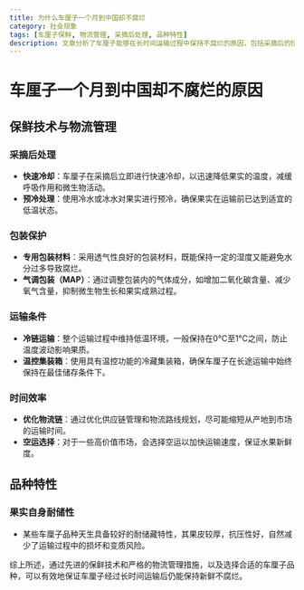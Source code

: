```yaml
---
title: 为什么车厘子一个月到中国却不腐烂
category: 社会现象
tags: [车厘子保鲜, 物流管理, 采摘后处理, 品种特性]
description: 文章分析了车厘子能够在长时间运输过程中保持不腐烂的原因，包括采摘后的快速冷却和预冷处理、使用专用包装材料和气调包装、全程冷链运输以及优化物流链等保鲜技术和物流管理措施，同时也提及了某些车厘子品种自身具备的良好耐储性。
---
```

# 车厘子一个月到中国却不腐烂的原因

## 保鲜技术与物流管理

### 采摘后处理
- **快速冷却**：车厘子在采摘后立即进行快速冷却，以迅速降低果实的温度，减缓呼吸作用和微生物活动。
- **预冷处理**：使用冷水或冰水对果实进行预冷，确保果实在运输前已达到适宜的低温状态。

### 包装保护
- **专用包装材料**：采用透气性良好的包装材料，既能保持一定的湿度又能避免水分过多导致腐烂。
- **气调包装（MAP）**：通过调整包装内的气体成分，如增加二氧化碳含量、减少氧气含量，抑制微生物生长和果实成熟过程。

### 运输条件
- **冷链运输**：整个运输过程中维持低温环境，一般保持在0°C至1°C之间，防止温度波动影响果质。
- **温控集装箱**：使用具有温控功能的冷藏集装箱，确保车厘子在长途运输中始终保持在最佳储存条件下。

### 时间效率
- **优化物流链**：通过优化供应链管理和物流路线规划，尽可能缩短从产地到市场的运输时间。
- **空运选择**：对于一些高价值市场，会选择空运以加快运输速度，保证水果新鲜度。

## 品种特性

### 果实自身耐储性
- 某些车厘子品种天生具备较好的耐储藏特性，其果皮较厚，抗压性好，自然减少了运输过程中的损坏和变质风险。

综上所述，通过先进的保鲜技术和严格的物流管理措施，以及选择合适的车厘子品种，可以有效地保证车厘子经过长时间运输后仍能保持新鲜不腐烂。